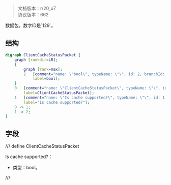 # <!-- md:samp ClientCacheStatusPacket -->

> 文档版本：r/20_u7<br/>协议版本：662

<!-- md:samp ClientCacheStatusPacket -->数据包，数字ID是`129`。

## 结构

```dot
digraph ClientCacheStatusPacket {
	graph [rankdir=LR];
	{
		graph [rank=max];
		2	[comment="name: \"bool\", typeName: \"\", id: 2, branchId: 0, recurseId: -1, attributes: 512, notes: \"\"",
			label=bool];
	}
	0	[comment="name: \"ClientCacheStatusPacket\", typeName: \"\", id: 0, branchId: 129, recurseId: -1, attributes: 0, notes: \"\"",
		label=ClientCacheStatusPacket];
	1	[comment="name: \"Is cache supported?\", typeName: \"\", id: 1, branchId: 0, recurseId: -1, attributes: 0, notes: \"\"",
		label="Is cache supported?"];
	0 -> 1;
	1 -> 2;
}

```

## 字段

/// define
ClientCacheStatusPacket

Is cache supported?：<!-- md:samp bool -->

- 类型：bool。


///
